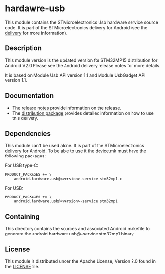 # hardawre-usb #

This module contains the STMicroelectronics Usb hardware service source code.
It is part of the STMicroelectronics delivery for Android (see the [delivery][] for more information).

[delivery]: https://wiki.st.com/stm32mpu/wiki/STM32MP15_distribution_for_Android_release_note_-_v2.0.0

## Description ##

This module version is the updated version for STM32MP15 distribution for Android V2.0
Please see the Android delivery release notes for more details.

It is based on Module Usb API version 1.1 and Module UsbGadget API version 1.1.

## Documentation ##

* The [release notes][] provide information on the release.
* The [distribution package][] provides detailed information on how to use this delivery.

[release notes]: https://wiki.st.com/stm32mpu/wiki/STM32MP15_distribution_for_Android_release_note_-_v2.0.0
[distribution package]: https://wiki.st.com/stm32mpu/wiki/STM32MP1_Distribution_Package_for_Android

## Dependencies ##

This module can't be used alone. It is part of the STMicroelectronics delivery for Android.
To be able to use it the device.mk must have the following packages:

For USB type-C:
```
PRODUCT_PACKAGES += \
    android.hardware.usb@<version>-service.stm32mp1-c
```

For USB:
```
PRODUCT_PACKAGES += \
    android.hardware.usb@<version>-service.stm32mp1
```

## Containing ##

This directory contains the sources and associated Android makefile to generate the android.hardware.usb@<version>-service.stm32mp1 binary.

## License ##

This module is distributed under the Apache License, Version 2.0 found in the [LICENSE](./LICENSE) file.
